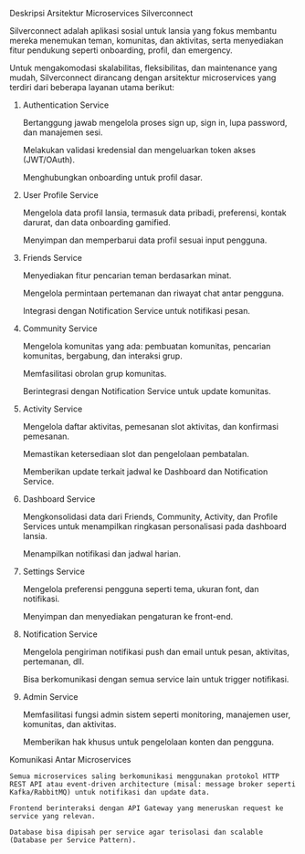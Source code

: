 Deskripsi Arsitektur Microservices Silverconnect

Silverconnect adalah aplikasi sosial untuk lansia yang fokus membantu mereka menemukan teman, komunitas, dan aktivitas, serta menyediakan fitur pendukung seperti onboarding, profil, dan emergency.

Untuk mengakomodasi skalabilitas, fleksibilitas, dan maintenance yang mudah, Silverconnect dirancang dengan arsitektur microservices yang terdiri dari beberapa layanan utama berikut:
1. Authentication Service

    Bertanggung jawab mengelola proses sign up, sign in, lupa password, dan manajemen sesi.

    Melakukan validasi kredensial dan mengeluarkan token akses (JWT/OAuth).

    Menghubungkan onboarding untuk profil dasar.

2. User Profile Service

    Mengelola data profil lansia, termasuk data pribadi, preferensi, kontak darurat, dan data onboarding gamified.

    Menyimpan dan memperbarui data profil sesuai input pengguna.

3. Friends Service

    Menyediakan fitur pencarian teman berdasarkan minat.

    Mengelola permintaan pertemanan dan riwayat chat antar pengguna.

    Integrasi dengan Notification Service untuk notifikasi pesan.

4. Community Service

    Mengelola komunitas yang ada: pembuatan komunitas, pencarian komunitas, bergabung, dan interaksi grup.

    Memfasilitasi obrolan grup komunitas.

    Berintegrasi dengan Notification Service untuk update komunitas.

5. Activity Service

    Mengelola daftar aktivitas, pemesanan slot aktivitas, dan konfirmasi pemesanan.

    Memastikan ketersediaan slot dan pengelolaan pembatalan.

    Memberikan update terkait jadwal ke Dashboard dan Notification Service.

6. Dashboard Service

    Mengkonsolidasi data dari Friends, Community, Activity, dan Profile Services untuk menampilkan ringkasan personalisasi pada dashboard lansia.

    Menampilkan notifikasi dan jadwal harian.

7. Settings Service

    Mengelola preferensi pengguna seperti tema, ukuran font, dan notifikasi.

    Menyimpan dan menyediakan pengaturan ke front-end.

8. Notification Service

    Mengelola pengiriman notifikasi push dan email untuk pesan, aktivitas, pertemanan, dll.

    Bisa berkomunikasi dengan semua service lain untuk trigger notifikasi.

9. Admin Service

    Memfasilitasi fungsi admin sistem seperti monitoring, manajemen user, komunitas, dan aktivitas.

    Memberikan hak khusus untuk pengelolaan konten dan pengguna.

Komunikasi Antar Microservices

    Semua microservices saling berkomunikasi menggunakan protokol HTTP REST API atau event-driven architecture (misal: message broker seperti Kafka/RabbitMQ) untuk notifikasi dan update data.

    Frontend berinteraksi dengan API Gateway yang meneruskan request ke service yang relevan.

    Database bisa dipisah per service agar terisolasi dan scalable (Database per Service Pattern).